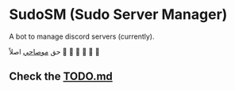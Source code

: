 # SudoSM (Sudo Server Manager)

A bot to manage discord servers (currently).

حق [موصاحي](https://github.com/mo9a7i/) اصلاً 🏃 🏃 🏃 🏃 🏃 🏃

## Check the [TODO.md](TODO.md)
